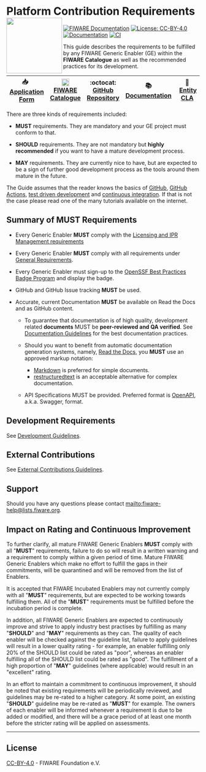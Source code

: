 # Platform Contribution Requirements<img src="https://fiware.github.io//catalogue/img/fiware-black.png" width="145" align="left">

[![FIWARE Documentation](https://nexus.lab.fiware.org/repository/raw/public/badges/chapters/documentation.svg)](https://fiware-requirements.readthedocs.io)
[![License: CC-BY-4.0](https://img.shields.io/github/license/fiware/developmentGuidelines.svg)](https://creativecommons.org/licenses/by/4.0/)
<br>
[![Documentation](https://img.shields.io/readthedocs/fiware-requirements.svg)](https://fiware-requirements.readthedocs.io)
[![CI](https://github.com/FIWARE/contribution-requirements/workflows/CI/badge.svg)](https://github.com/FIWARE/contribution-requirements/actions?query=workflow%3ACI)

This guide describes the requirements to be fulfilled by any FIWARE Generic Enabler (GE) within the **FIWARE Catalogue**
as well as the recommended practices for its development.

| :inbox_tray: &nbsp; [Application Form](https://docs.google.com/forms/d/e/1FAIpQLSdp_QkAG8p5XJK-WDB1xPNY9e4VCvNEJyxwugBvMI6uSPe3fA/viewform?c=0&w=1) | <img src="https://www.fiware.org/wp-content/uploads/2017/11/favicon-1.png" height="20px" width="20px"/> [FIWARE Catalogue](https://www.fiware.org/developers/catalogue/) | :octocat: [GitHub Repository](https://github.com/FIWARE/catalogue) | :books: [Documentation](https://fiware-requirements.readthedocs.io) | :handshake: &nbsp;[Entity CLA](https://fiware.github.io/contribution-requirements/entity-cla.pdf) |
| --------------------------------------------------------------------------------------------------------------------------------------------------- | ------------------------------------------------------------------------------------------------------------------------------------------------------------------------ | ------------------------------------------------------------------ | ------------------------------------------------------------------- | ------------------------------------------------------------------------------------------------- |

There are three kinds of requirements included:

-   **MUST** requirements. They are mandatory and your GE project must conform to that.

-   **SHOULD** requirements. They are not mandatory but **highly recommended** if you want to have a mature development
    process.

-   **MAY** requirements. They are currently nice to have, but are expected to be a sign of further good development
    process as the tools around them mature in the future.

The Guide assumes that the reader knows the basics of [GitHub](https://github.com),
[GitHub Actions](https://github.com/features/actions),
[test driven development](https://en.wikipedia.org/wiki/Test-driven_development) and
[continuous integration](https://en.wikipedia.org/wiki/Continuous_integration). If that is not the case please read one
of the many tutorials available on the internet.

## Summary of MUST Requirements

-   Every Generic Enabler **MUST** comply with the
    [Licensing and IPR Management requirements](https://fiware-requirements.readthedocs.io/en/latest/GE_Requirements.html#licensing-and-ipr-management)

-   Every Generic Enabler **MUST** comply with all requirements under
    [General Requirements](https://fiware-requirements.readthedocs.io/en/latest/GE_Requirements.html).

-   Every Generic Enabler must sign-up to the
    [OpenSSF Best Practices Badge Program](https://bestpractices.coreinfrastructure.org/en/signup) and display the badge.

-   GitHub and GitHub Issue tracking **MUST** be used.

-   Accurate, current Documentation **MUST** be available on Read the Docs and as GitHub content.

    -   To guarantee that documentation is of high quality, development related **documents** MUST be **peer-reviewed
        and QA verified**. See
        [Documentation Guidelines](https://fiware-requirements.readthedocs.io/en/latest/development.html#documentation)
        for the best documentation practices.

    -   Should you want to benefit from automatic documentation generation systems, namely,
        [Read the Docs](https://readthedocs.org), you **MUST** use an approved markup notation:

        -   [Markdown](https://github.com/adam-p/markdown-here/wiki/Markdown-Cheatsheet) is preferred for simple
            documents.
        -   [restructuredtext](https://github.com/ralsina/rst-cheatsheet/blob/master/rst-cheatsheet.rst) is an
            acceptable alternative for complex documentation.

    -   API Specifications MUST be provided. Preferred format is
        [OpenAPI](https://github.com/OAI/OpenAPI-Specification), a.k.a. Swagger, format.

## Development Requirements

See [Development Guidelines](https://fiware-requirements.readthedocs.io/en/latest/development.html).

## External Contributions

See [External Contributions Guidelines](https://fiware-requirements.readthedocs.io/en/latest/external_contributions.html).

## Support

Should you have any questions please contact [mailto:fiware-help@lists.fiware.org](mailto:fiware-help@lists.fiware.org).

## Impact on Rating and Continuous Improvement

To further clarify, all mature FIWARE Generic Enablers **MUST** comply with all "**MUST**" requirements, failure to do
so will result in a written warning and a requirement to comply within a given period of time. Mature FIWARE Generic
Enablers which make no effort to fulfill the gaps in their commitments, will be quarantined and will be removed from the
list of Enablers.

It is accepted that FIWARE Incubated Enablers may not currently comply with all "**MUST**" requirements, but are
expected to be working towards fulfilling them. All of the "**MUST**" requirements must be fulfilled before the
incubation period is complete.

In addition, all FIWARE Generic Enablers are expected to continuously improve and strive to apply industry best
practises by fulfilling as many "**SHOULD**" and "**MAY**" requirements as they can. The quality of each enabler will be
checked against the guideline list, failure to apply guidelines will result in a lower quality rating - for example, an
enabler fulfilling only 20% of the SHOULD list could be rated as "poor", whereas an enabler fulfilling all of the SHOULD
list could be rated as "good". The fulfillment of a high proportion of "**MAY**" guidelines (where applicable) would
result in an "excellent" rating.

In an effort to maintain a commitment to continuous improvement, it should be noted that existing requirements will be
periodically reviewed, and guidelines may be re-rated to a higher category. At some point, an existing "**SHOULD**"
guideline may be re-rated as "**MUST**" for example. The owners of each enabler will be informed whenever a requirement
is due to be added or modified, and there will be a grace period of at least one month before the stricter rating will
be applied on assessments.

---

## License

[CC-BY-4.0](LICENSE) - FIWARE Foundation e.V.
